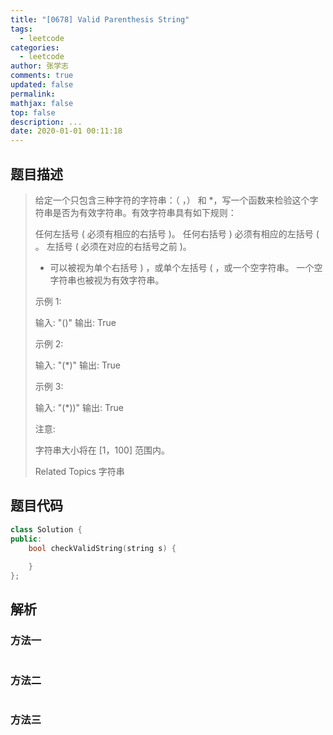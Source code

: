 ```yaml
---
title: "[0678] Valid Parenthesis String"
tags:
  - leetcode
categories:
  - leetcode
author: 张学志
comments: true
updated: false
permalink:
mathjax: false
top: false
description: ...
date: 2020-01-01 00:11:18
---
```


## 题目描述

> 给定一个只包含三种字符的字符串：（ ，） 和 *，写一个函数来检验这个字符串是否为有效字符串。有效字符串具有如下规则： 
> 
> 
> 任何左括号 ( 必须有相应的右括号 )。 
> 任何右括号 ) 必须有相应的左括号 ( 。 
> 左括号 ( 必须在对应的右括号之前 )。 
> * 可以被视为单个右括号 ) ，或单个左括号 ( ，或一个空字符串。 
> 一个空字符串也被视为有效字符串。 
> 
> 
> 示例 1: 
> 
> 
> 输入: "()"
> 输出: True
> 
> 
> 示例 2: 
> 
> 
> 输入: "(*)"
> 输出: True
> 
> 
> 示例 3: 
> 
> 
> 输入: "(*))"
> 输出: True
> 
> 
> 注意: 
> 
> 
> 字符串大小将在 [1，100] 范围内。 
> 
> Related Topics 字符串

## 题目代码

```cpp
class Solution {
public:
    bool checkValidString(string s) {
        
    }
};
```

## 解析

### 方法一

```cpp

```

### 方法二

```cpp

```

### 方法三

```cpp

```

